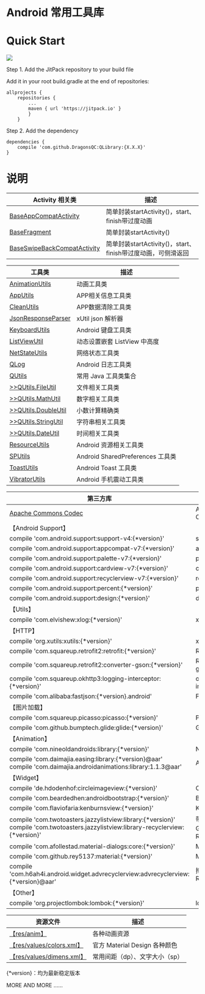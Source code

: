 # Android 常用工具库

# Quick Start
[![](https://jitpack.io/v/DragonsQC/QLibrary.svg)](https://jitpack.io/#DragonsQC/QLibrary)

Step 1. Add the JitPack repository to your build file

Add it in your root build.gradle at the end of repositories:

    allprojects {
        repositories {
            ...
            maven { url 'https://jitpack.io' }
            }
        }

Step 2. Add the dependency

    dependencies {
        compile 'com.github.DragonsQC:QLibrary:{X.X.X}'
    }

# 说明
 Activity 相关类 | 描述
 --- | ---
 [BaseAppCompatActivity](https://github.com/DragonsQC/QLibrary/blob/master/library/src/main/java/com/dqc/qlibrary/activity/BaseAppCompatActivity.java)| 简单封装startActivity()，start、finish带过度动画
 [BaseFragment](https://github.com/DragonsQC/QLibrary/blob/master/library/src/main/java/com/dqc/qlibrary/activity/BaseFragment.java)| 简单封装startActivity()
 [BaseSwipeBackCompatActivity](https://github.com/DragonsQC/QLibrary/blob/master/library/src/main/java/com/dqc/qlibrary/activity/BaseSwipeBackCompatActivity.java)| 简单封装startActivity()，start、finish带过度动画，可侧滑返回

 工具类 | 描述
 --- | ---
 [AnimationUtils](https://github.com/DragonsQC/QLibrary/blob/master/library/src/main/java/com/dqc/qlibrary/utils/AnimationUtils.java)| 动画工具类
 [AppUtils](https://github.com/DragonsQC/QLibrary/blob/master/library/src/main/java/com/dqc/qlibrary/utils/AppUtils.java)| APP相关信息工具类
 [CleanUtils](https://github.com/DragonsQC/QLibrary/blob/master/library/src/main/java/com/dqc/qlibrary/utils/CleanUtils.java)| APP数据清除工具类
 [JsonResponseParser](https://github.com/DragonsQC/QLibrary/blob/master/library/src/main/java/com/dqc/qlibrary/utils/JsonResponseParser.java)| xUtil json 解析器
 [KeyboardUtils](https://github.com/DragonsQC/QLibrary/blob/master/library/src/main/java/com/dqc/qlibrary/utils/KeyboardUtils.java)| Android 键盘工具类
 [ListViewUtil](https://github.com/DragonsQC/QLibrary/blob/master/library/src/main/java/com/dqc/qlibrary/utils/ListViewUtil.java)| 动态设置嵌套 ListView 中高度
 [NetStateUtils](https://github.com/DragonsQC/QLibrary/blob/master/library/src/main/java/com/dqc/qlibrary/utils/NetStateUtils.java)| 网络状态工具类
 [QLog](https://github.com/DragonsQC/QLibrary/blob/master/library/src/main/java/com/dqc/qlibrary/utils/QLog.java)| Android 日志工具类
 [QUtils](https://github.com/DragonsQC/QLibrary/blob/master/library/src/main/java/com/dqc/qlibrary/utils/QUtils.java)| 常用 Java 工具类集合
 [>>QUtils.FileUtil](https://github.com/DragonsQC/QLibrary/blob/master/library/src/main/java/com/dqc/qlibrary/utils/QUtils.java#L35)| 文件相关工具类
 [>>QUtils.MathUtil](https://github.com/DragonsQC/QLibrary/blob/master/library/src/main/java/com/dqc/qlibrary/utils/QUtils.java#L187)| 数字相关工具类
 [>>QUtils.DoubleUtil](https://github.com/DragonsQC/QLibrary/blob/master/library/src/main/java/com/dqc/qlibrary/utils/QUtils.java#L230)| 小数计算精确类
 [>>QUtils.StringUtil](https://github.com/DragonsQC/QLibrary/blob/master/library/src/main/java/com/dqc/qlibrary/utils/QUtils.java#L328)| 字符串相关工具类
 [>>QUtils.DateUtil](https://github.com/DragonsQC/QLibrary/blob/master/library/src/main/java/com/dqc/qlibrary/utils/QUtils.java#L410)| 时间相关工具类
 [ResourceUtils](https://github.com/DragonsQC/QLibrary/blob/master/library/src/main/java/com/dqc/qlibrary/utils/ResourceUtils.java)| Android 资源相关工具类
 [SPUtils](https://github.com/DragonsQC/QLibrary/blob/master/library/src/main/java/com/dqc/qlibrary/utils/SPUtils.java)| Android SharedPreferences 工具类
 [ToastUtils](https://github.com/DragonsQC/QLibrary/blob/master/library/src/main/java/com/dqc/qlibrary/utils/ToastUtils.java)| Android Toast 工具类
 [VibratorUtils](https://github.com/DragonsQC/QLibrary/blob/master/library/src/main/java/com/dqc/qlibrary/utils/VibratorUtils.java)| Android 手机震动工具类

 第三方库 | 描述
 --- | ---
 [Apache Commons Codec](https://github.com/DragonsQC/QLibrary/tree/master/library/src/main/java/com/dqc/qlibrary/library/codec)| Apache Commons Codec v1.10
 【Android Support】|
  compile 'com.android.support:support-v4:{*version}' | support-v4
  compile 'com.android.support:appcompat-v7:{*version}' | appcompat-v7
  compile 'com.android.support:palette-v7:{*version}' | palette-v7
  compile 'com.android.support:cardview-v7:{*version}' | cardview-v7
  compile 'com.android.support:recyclerview-v7:{*version}' | recyclerview-v7
  compile 'com.android.support:percent:{*version}' | percent
  compile 'com.android.support:design:{*version}' | design
 【Utils】 |
  compile 'com.elvishew:xlog:{*version}' | xlog
 【HTTP】 |
  compile 'org.xutils:xutils:{*version}' | xUtils3
  compile 'com.squareup.retrofit2:retrofit:{*version}' | Retrofit2
  compile 'com.squareup.retrofit2:converter-gson:{*version}' | Retrofit2 converter-gson
  compile 'com.squareup.okhttp3:logging-interceptor:{*version}' | okhttp3 logging-interceptor
  compile 'com.alibaba:fastjson:{*version}.android' | Fastjson
 【图片加载】 |
  compile 'com.squareup.picasso:picasso:{*version}' | Picasso
  compile 'com.github.bumptech.glide:glide:{*version}' | Glide
 【Animation】 |
  compile 'com.nineoldandroids:library:{*version}' | NineoldAndroids
  compile 'com.daimajia.easing:library:{*version}@aar'<br/> compile 'com.daimajia.androidanimations:library:1.1.3@aar' | AndroidViewAnimations
 【Widget】 |
  compile 'de.hdodenhof:circleimageview:{*version}' | CircleImageView
  compile 'com.beardedhen:androidbootstrap:{*version}' | Bootstrap
  compile 'com.flaviofaria:kenburnsview:{*version}' | KenBurnsView
  compile 'com.twotoasters.jazzylistview:library:{*version}'<br/>compile 'com.twotoasters.jazzylistview:library-recyclerview:{*version}' | 带载入特效的ListView、GridView、RecyclerView
  compile 'com.afollestad.material-dialogs:core:{*version}' | Material Dialogs
  compile 'com.github.rey5137:material:{*version}' | Material Design Library
  compile 'com.h6ah4i.android.widget.advrecyclerview:advrecyclerview:{*version}@aar' | 拖拽排序 Advanced RecyclerView
【Other】 |
  compile 'org.projectlombok:lombok:{*version}' | lombok

 资源文件 | 描述
 --- | ---
  [【res/anim】](https://github.com/DragonsQC/QLibrary/tree/master/library/src/main/res/anim) | 各种动画资源
  [【res/values/colors.xml】](https://github.com/DragonsQC/QLibrary/blob/master/library/src/main/res/values/colors.xml) | 官方 Material Design 各种颜色
  [【res/values/dimens.xml】](https://github.com/DragonsQC/QLibrary/blob/master/library/src/main/res/values/dimens.xml) | 常用间距（dp）、文字大小（sp）

{*version}：均为最新稳定版本

MORE AND MORE ......